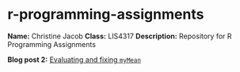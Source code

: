 # r-programming-assignments
**Name:** Christine Jacob
**Class:** LIS4317
**Description:** Repository for R Programming Assignments

**Blog post 2:** [Evaluating and fixing `myMean`](https://christinejacobrp.blogspot.com/2025/09/module-2-assignment-function-debugging.html)
